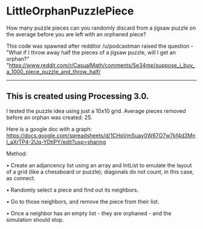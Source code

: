 # LittleOrphanPuzzlePiece
How many puzzle pieces can you randomly discard from a jigsaw puzzle on the average before you are left with an orphaned piece?

This code was spawned after redditor /u/podcastman raised the question - "What if I throw away half the pieces of a jigsaw puzzle, will I get an orphan?" "https://www.reddit.com/r/CasualMath/comments/5e34mp/suppose_i_buy_a_1000_piece_puzzle_and_throw_half/


-----------
This is created using Processing 3.0.
-----------
I tested the puzzle idea using just a 10x10 grid. 
Average pieces removed before an orphan was created: 25.

Here is a google doc with a graph: https://docs.google.com/spreadsheets/d/1CHpVmSuay0W67O7w7kf4d3MnI_aXrTP4-2Uq-YDtiPY/edit?usp=sharing

Method: 

• Create an adjancency list using an array and IntList to emulate the layout of a grid (like a chessboard or puzzle); diagonals do not count, in this case, as connect.

• Randomly select a piece and find out its neighbors. 

• Go to those neighbors, and remove the piece from their list.
 
• Once a neighbor has an empty list - they are orphaned - and the simulation should stop.  
